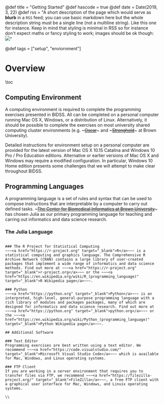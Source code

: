 @def title = "Getting Started"
@def hascode = true
@def date = Date(2019, 3, 22)
@def rss = "A short description of the page which would serve as **blurb** in a `RSS` feed; you can use basic markdown here but the whole description string must be a single line (not a multiline string). Like this one for instance. Keep in mind that styling is minimal in RSS so for instance don't expect maths or fancy styling to work; images should be ok though: ![](https://upload.wikimedia.org/wikipedia/en/3/32/Rick_and_Morty_opening_credits.jpeg)"

@def tags = ["setup", "enviornment"]

# Overview

\toc

## Computing Environment
A computing environment is required to complete the programming exercises presented in BIDSS. All can be completed on a personal computer running Mac OS X, Windows, or a distribution of Linux. Alternatively, it should be possible to complete the exercises on most university shared computing cluster environments (e.g. ~~~<a href="https://docs.ccv.brown.edu/oscar/" target="_blank">Oscar</a>~~~ and ~~~<a href="https://docs.ccv.brown.edu/stronghold/" target="_blank">Stronghold</a>~~~ at Brown University). 

Detailed instructions for environment setup on a personal computer are provided for the latest version of Mac OS X 10.15 Catalina and Windows 10 Pro / Pro Education editions. Alternative or earlier versions of Mac OS X and Windows may require a modified configuration. In particular, Windows 10 Home edition presents some challenges that we will attempt to make clear throughout BIDSS.
 
## Programming Languages
A programming language is a set of rules and syntax that can be used to compose instructions that are interpretable by a computer to carry out defined tasks. ~~~<a href="https://brown.edu/go/bcbi" target="_blank">The Center for Biomedical Informatics at Brown University</a>~~~ has chosen Julia as our primary programming language for teaching and carring out informatics and data science research.

### The Julia Language
~~~<a href="https://julialang.org" target="_blank">Julia</a>~~~ is a fast, dynamic, easy to use programming language designed to deliver high performance with just-in-time compilation. This results in a programming experience familiar to Python and R users with ~~~<a href="https://julialang.org/benchmarks/" target="_blank">10-100X the speed</a>~~~. In addition, R and Python code can be efficiently embedded within Julia programs to take advantage of existing R and Python packages. As Julia is a much newer language than both R and Python, it can make sense to tap into their mature package libraries for certain tasks. Find out more at ~~~<a href="https://julialang.org" target="_blank">julialang.org</a>~~~ or the ~~~<a href="https://en.wikipedia.org/wiki/Julia_(programming_language)" target="_blank">Julia Wikipedia page</a>~~~.

### The R Project for Statistical Computing
~~~<a href="https://r-project.org" target="_blank">R</a>~~~ is a statistical computing and graphics language. The Comprehensive R Archive Network (CRAN) contains a large library of user-created packages that implement a wide range of informatics and data science methods. Find out more at ~~~<a href="https://r-project.org" target="_blank">r-project.org</a>~~~ or the ~~~<a href="https://en.wikipedia.org/wiki/R_(programming_language)" target="_blank">R Wikipedia page</a>~~~.

### Python
~~~<a href="https://python.org" target="_blank">Python</a>~~~ is an interpreted, high-level, general-purpose programming language with a rich library of modules and packages packages, many of which are designed for informatics and data science research. Find out more at ~~~<a href="https://python.org" target="_blank">python.org</a>~~~ or the ~~~<a href="https://en.wikipedia.org/wiki/Python_(programming_language)" target="_blank">Python Wikipedia page</a>~~~.

## Additional Software

### Text Editor
Programming exercises are best written using a text editor. We recommend ~~~<a href="https://code.visualstudio.com/" target="_blank">Microsoft Visual Studio Code</a>~~~ which is available for Mac, Windows, and Linux operating systems.

### FTP Client
If you are working in a server environment that requires you to transfer files via FTP, we recommend ~~~<a href="https://filezilla-project.org/" target="_blank">FileZilla</a>~~~, a free FTP client with a graphical user interface for Mac, Windows, and Linuix operating systems.

\\